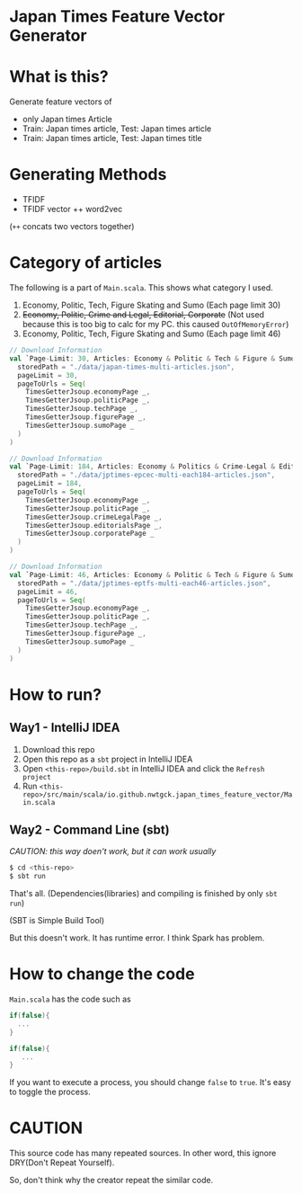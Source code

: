 Japan Times Feature Vector Generator
==

# What is this?

Generate feature vectors of 
- only Japan times Article
- Train: Japan times article, Test: Japan times article
- Train: Japan times article, Test: Japan times title

# Generating Methods

- TFIDF
- TFIDF vector ++ word2vec

(`++` concats two vectors together)

# Category of articles

The following is a part of `Main.scala`. This shows what category I used.

1. Economy, Politic, Tech, Figure Skating and Sumo (Each page limit 30)
2. ~~Economy, Politic, Crime and Legal, Editorial, Corporate~~ (Not used because this is too big to calc for my PC. this caused `OutOfMemoryError`)
3. Economy, Politic, Tech, Figure Skating and Sumo (Each page limit 46)

```scala
// Download Information
val `Page-Limit: 30, Articles: Economy & Politic & Tech & Figure & Sumo` = DownloadInfo(
  storedPath = "./data/japan-times-multi-articles.json",
  pageLimit = 30,
  pageToUrls = Seq(
    TimesGetterJsoup.economyPage _,
    TimesGetterJsoup.politicPage _,
    TimesGetterJsoup.techPage _,
    TimesGetterJsoup.figurePage _,
    TimesGetterJsoup.sumoPage _
  )
)

// Download Information
val `Page-Limit: 184, Articles: Economy & Politics & Crime-Legal & Editorials & Corporate` = DownloadInfo(
  storedPath = "./data/jptimes-epcec-multi-each184-articles.json",
  pageLimit = 184,
  pageToUrls = Seq(
    TimesGetterJsoup.economyPage _,
    TimesGetterJsoup.politicPage _,
    TimesGetterJsoup.crimeLegalPage _,
    TimesGetterJsoup.editorialsPage _,
    TimesGetterJsoup.corporatePage _
  )
)

// Download Information
val `Page-Limit: 46, Articles: Economy & Politic & Tech & Figure & Sumo` = DownloadInfo(
  storedPath = "./data/jptimes-eptfs-multi-each46-articles.json",
  pageLimit = 46,
  pageToUrls = Seq(
    TimesGetterJsoup.economyPage _,
    TimesGetterJsoup.politicPage _,
    TimesGetterJsoup.techPage _,
    TimesGetterJsoup.figurePage _,
    TimesGetterJsoup.sumoPage _
  )
)
```


# How to run?

## Way1 - IntelliJ IDEA

1. Download this repo
2. Open this repo as a `sbt` project in IntelliJ IDEA
3. Open `<this-repo>/build.sbt` in IntelliJ IDEA and click the `Refresh project`
4. Run `<this-repo>/src/main/scala/io.github.nwtgck.japan_times_feature_vector/Main.scala`

## Way2 - Command Line (sbt)

*CAUTION: this way doen't work, but it can work usually*




```sh
$ cd <this-repo>
$ sbt run
```

That's all. (Dependencies(libraries) and compiling is finished by only `sbt run`)


(SBT is Simple Build Tool)


But this doesn't work. It has runtime error. I think Spark has problem.


# How to change the code

`Main.scala` has the code such as 

```scala
if(false){
  ...
}

if(false){
   ...
}
```

If you want to execute a process, you should change `false` to `true`. It's easy to toggle the process.

# CAUTION

This source code has many repeated sources. In other word, this ignore DRY(Don't Repeat Yourself). 

So, don't think why the creator repeat the similar code.
